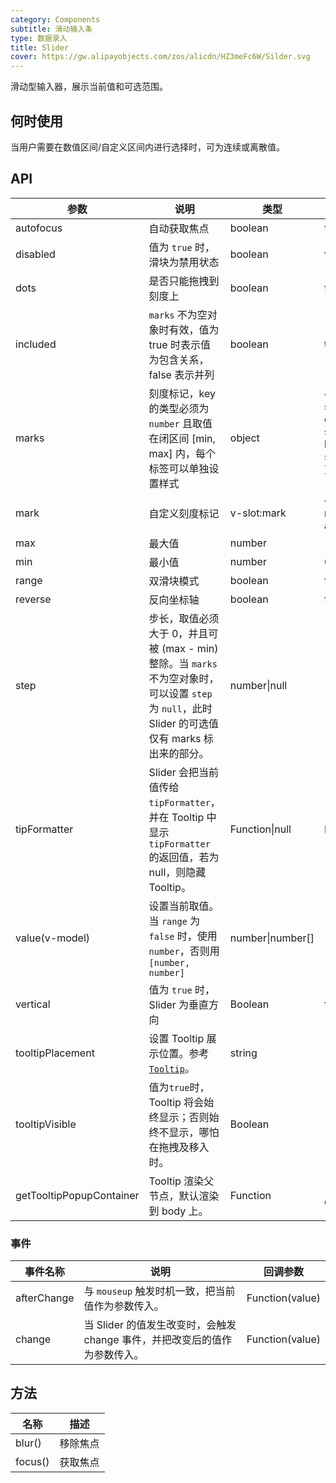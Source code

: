 ```yaml
---
category: Components
subtitle: 滑动输入条
type: 数据录入
title: Slider
cover: https://gw.alipayobjects.com/zos/alicdn/HZ3meFc6W/Silder.svg
---
```


滑动型输入器，展示当前值和可选范围。

## 何时使用

当用户需要在数值区间/自定义区间内进行选择时，可为连续或离散值。

## API

| 参数 | 说明 | 类型 | 默认值 | 版本 |
| --- | --- | --- | --- | --- |
| autofocus | 自动获取焦点 | boolean | false |  |
| disabled | 值为 `true` 时，滑块为禁用状态 | boolean | false |  |
| dots | 是否只能拖拽到刻度上 | boolean | false |  |
| included | `marks` 不为空对象时有效，值为 true 时表示值为包含关系，false 表示并列 | boolean | true |  |
| marks | 刻度标记，key 的类型必须为 `number` 且取值在闭区间 \[min, max] 内，每个标签可以单独设置样式 | object | { number: string\|VNode } or { number: { style: object, label: string\|VNode } } or { number: () => VNode } |  |
| mark | 自定义刻度标记 | v-slot:mark | { point: number, label: any } | 3.0 |
| max | 最大值 | number | 100 |  |
| min | 最小值 | number | 0 |  |
| range | 双滑块模式 | boolean | false |  |
| reverse | 反向坐标轴 | boolean | false | 1.5.0 |
| step | 步长，取值必须大于 0，并且可被 (max - min) 整除。当 `marks` 不为空对象时，可以设置 `step` 为 `null`，此时 Slider 的可选值仅有 marks 标出来的部分。 | number\|null | 1 |  |
| tipFormatter | Slider 会把当前值传给 `tipFormatter`，并在 Tooltip 中显示 `tipFormatter` 的返回值，若为 null，则隐藏 Tooltip。 | Function\|null | IDENTITY |  |
| value(v-model) | 设置当前取值。当 `range` 为 `false` 时，使用 `number`，否则用 `[number, number]` | number\|number\[] |  |  |
| vertical | 值为 `true` 时，Slider 为垂直方向 | Boolean | false |  |
| tooltipPlacement | 设置 Tooltip 展示位置。参考 [`Tooltip`](/components/tooltip/)。 | string |  | 1.5.0 |
| tooltipVisible | 值为`true`时，Tooltip 将会始终显示；否则始终不显示，哪怕在拖拽及移入时。 | Boolean |  |  |
| getTooltipPopupContainer | Tooltip 渲染父节点，默认渲染到 body 上。 | Function | () => document.body | 1.5.0 |

### 事件

| 事件名称 | 说明 | 回调参数 |
| --- | --- | --- |
| afterChange | 与 `mouseup` 触发时机一致，把当前值作为参数传入。 | Function(value) | NOOP |
| change | 当 Slider 的值发生改变时，会触发 change 事件，并把改变后的值作为参数传入。 | Function(value) | NOOP |

## 方法

| 名称    | 描述     |
| ------- | -------- |
| blur()  | 移除焦点 |
| focus() | 获取焦点 |
